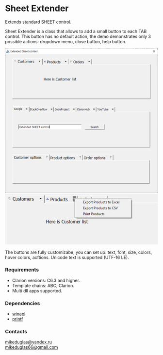 # Sheet Extender
Extends standard SHEET control.

Sheet Extender is a class that allows to add a small button to each TAB control. This button has no default action, the demo demonstrates
only 3 possible actions: dropdown menu, close button, help button.

![Screenshot 1](https://github.com/mikeduglas/SheetExtender/blob/master/screenshots/se_demo_1.png?raw=true)  
![Screenshot 2](https://github.com/mikeduglas/SheetExtender/blob/master/screenshots/se_demo_2.png?raw=true)  

The buttons are fully customizabe, you can set up: text, font, size, colors, hover colors, acftions. Unicode text is supported (UTF-16 LE).

### Requirements
- Clarion versions: C6.3 and higher.
- Template chains: ABC, Clarion.
- Multi dll apps supported.

### Dependencies
- [winapi](https://github.com/mikeduglas/winapi)
- [printf](https://github.com/mikeduglas/printf)

### Contacts
mikeduglas@yandex.ru  
mikeduglas66@gmail.com  